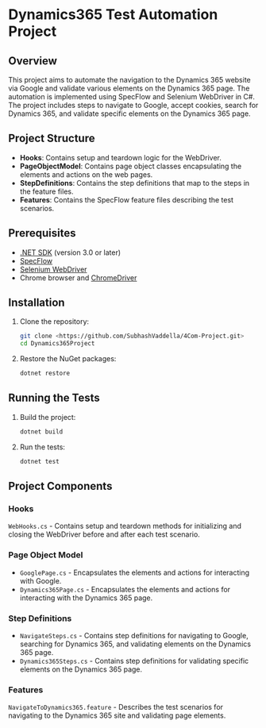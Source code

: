# Dynamics365 Test Automation Project

## Overview

This project aims to automate the navigation to the Dynamics 365 website via Google and validate various elements on the Dynamics 365 page. The automation is implemented using SpecFlow and Selenium WebDriver in C#. The project includes steps to navigate to Google, accept cookies, search for Dynamics 365, and validate specific elements on the Dynamics 365 page.

## Project Structure

- **Hooks**: Contains setup and teardown logic for the WebDriver.
- **PageObjectModel**: Contains page object classes encapsulating the elements and actions on the web pages.
- **StepDefinitions**: Contains the step definitions that map to the steps in the feature files.
- **Features**: Contains the SpecFlow feature files describing the test scenarios.

## Prerequisites

- [.NET SDK](https://dotnet.microsoft.com/download) (version 3.0 or later)
- [SpecFlow](https://specflow.org/)
- [Selenium WebDriver](https://www.selenium.dev/)
- Chrome browser and [ChromeDriver](https://sites.google.com/a/chromium.org/chromedriver/)

## Installation

1. Clone the repository:
    ```sh
    git clone <https://github.com/SubhashVaddella/4Com-Project.git>
    cd Dynamics365Project
    ```

2. Restore the NuGet packages:
    ```sh
    dotnet restore
    ```

## Running the Tests

1. Build the project:
    ```sh
    dotnet build
    ```

2. Run the tests:
    ```sh
    dotnet test
    ```

## Project Components

### Hooks

`WebHooks.cs` - Contains setup and teardown methods for initializing and closing the WebDriver before and after each test scenario.

### Page Object Model

- `GooglePage.cs` - Encapsulates the elements and actions for interacting with Google.
- `Dynamics365Page.cs` - Encapsulates the elements and actions for interacting with the Dynamics 365 page.

### Step Definitions

- `NavigateSteps.cs` - Contains step definitions for navigating to Google, searching for Dynamics 365, and validating elements on the Dynamics 365 page.
- `Dynamics365Steps.cs` - Contains step definitions for validating specific elements on the Dynamics 365 page.

### Features

`NavigateToDynamics365.feature` - Describes the test scenarios for navigating to the Dynamics 365 site and validating page elements.

